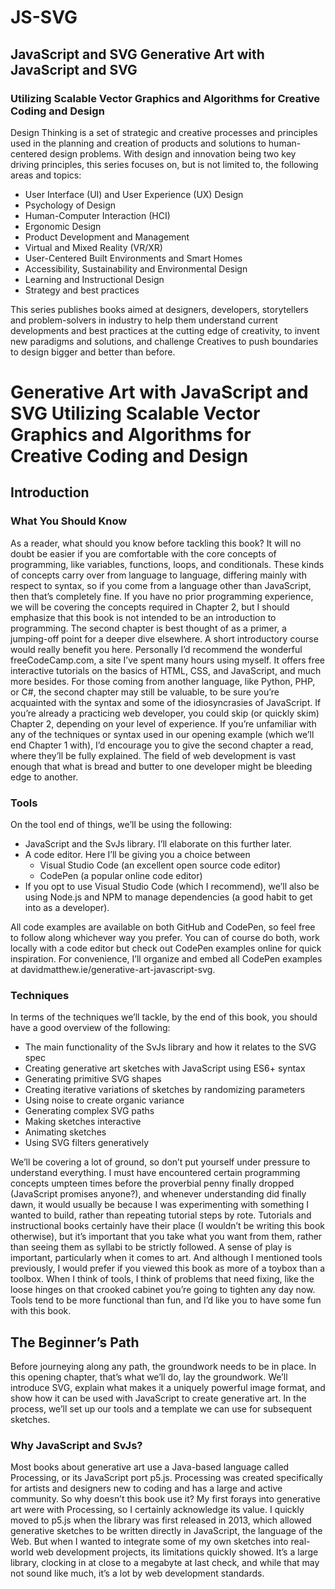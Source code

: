 # JS-SVG
## JavaScript and SVG Generative Art with JavaScript and SVG
### Utilizing Scalable Vector Graphics and Algorithms for Creative Coding and Design

Design Thinking is a set of strategic and creative processes and principles
used in the planning and creation of products and solutions to human-
centered design problems.
With design and innovation being two key driving principles, this
series focuses on, but is not limited to, the following areas and topics:

  - User Interface (UI) and User Experience (UX) Design
  - Psychology of Design
  - Human-Computer Interaction (HCI)
  - Ergonomic Design
  - Product Development and Management
  - Virtual and Mixed Reality (VR/XR)
  - User-Centered Built Environments and Smart Homes
  - Accessibility, Sustainability and Environmental Design
  - Learning and Instructional Design
  - Strategy and best practices

This series publishes books aimed at designers, developers, storytellers
and problem-solvers in industry to help them understand current
developments and best practices at the cutting edge of creativity, to invent
new paradigms and solutions, and challenge Creatives to push boundaries
to design bigger and better than before.

# Generative Art with JavaScript and SVG Utilizing Scalable Vector Graphics and Algorithms for Creative Coding and Design

## Introduction
### What You Should Know
As a reader, what should you know before tackling this book? It will
no doubt be easier if you are comfortable with the core concepts of
programming, like variables, functions, loops, and conditionals. These
kinds of concepts carry over from language to language, differing mainly
with respect to syntax, so if you come from a language other than
JavaScript, then that’s completely fine.
If you have no prior programming experience, we will be covering
the concepts required in Chapter 2, but I should emphasize that this
book is not intended to be an introduction to programming. The second
chapter is best thought of as a primer, a jumping-off point for a deeper
dive elsewhere. A short introductory course would really benefit you here.
Personally I’d recommend the wonderful freeCodeCamp.com, a site I’ve
spent many hours using myself. It offers free interactive tutorials on the
basics of HTML, CSS, and JavaScript, and much more besides.
For those coming from another language, like Python, PHP, or C#, the
second chapter may still be valuable, to be sure you’re acquainted with the
syntax and some of the idiosyncrasies of JavaScript.
If you’re already a practicing web developer, you could skip (or
quickly skim) Chapter 2, depending on your level of experience. If you’re
unfamiliar with any of the techniques or syntax used in our opening
example (which we’ll end Chapter 1 with), I’d encourage you to give the
second chapter a read, where they’ll be fully explained. The field of web
development is vast enough that what is bread and butter to one developer
might be bleeding edge to another.

### Tools
On the tool end of things, we’ll be using the following:
  - JavaScript and the SvJs library. I’ll elaborate on this further later.
  - A code editor. Here I’ll be giving you a choice between
    - Visual Studio Code (an excellent open source code editor)
    - CodePen (a popular online code editor)
  - If you opt to use Visual Studio Code (which I recommend), we’ll also be using Node.js and NPM to manage dependencies (a good habit to get into as a developer).

All code examples are available on both GitHub and CodePen, so feel
free to follow along whichever way you prefer. You can of course do both,
work locally with a code editor but check out CodePen examples online for
quick inspiration. For convenience, I’ll organize and embed all CodePen
examples at davidmatthew.ie/generative-art-javascript-svg.

### Techniques
In terms of the techniques we’ll tackle, by the end of this book, you should
have a good overview of the following:
  - The main functionality of the SvJs library and how it relates to the SVG spec
  - Creating generative art sketches with JavaScript using ES6+ syntax
  - Generating primitive SVG shapes
  - Creating iterative variations of sketches by randomizing parameters
  - Using noise to create organic variance
  - Generating complex SVG paths
  - Making sketches interactive
  - Animating sketches
  - Using SVG filters generatively

We’ll be covering a lot of ground, so don’t put yourself under pressure
to understand everything. I must have encountered certain programming
concepts umpteen times before the proverbial penny finally dropped
(JavaScript promises anyone?), and whenever understanding did finally
dawn, it would usually be because I was experimenting with something I
wanted to build, rather than repeating tutorial steps by rote. Tutorials and
instructional books certainly have their place (I wouldn’t be writing this
book otherwise), but it’s important that you take what you want from them,
rather than seeing them as syllabi to be strictly followed.
A sense of play is important, particularly when it comes to art. And
although I mentioned tools previously, I would prefer if you viewed this
book as more of a toybox than a toolbox. When I think of tools, I think of
problems that need fixing, like the loose hinges on that crooked cabinet
you’re going to tighten any day now. Tools tend to be more functional than
fun, and I’d like you to have some fun with this book.

## The Beginner’s Path
Before journeying along any path, the groundwork needs to be in place.
In this opening chapter, that’s what we’ll do, lay the groundwork. We’ll
introduce SVG, explain what makes it a uniquely powerful image format,
and show how it can be used with JavaScript to create generative art. In the
process, we’ll set up our tools and a template we can use for subsequent
sketches.
### Why JavaScript and SvJs?
Most books about generative art use a Java-based language called
Processing, or its JavaScript port p5.js. Processing was created specifically
for artists and designers new to coding and has a large and active
community. So why doesn’t this book use it?
My first forays into generative art were with Processing, so I certainly
acknowledge its value. I quickly moved to p5.js when the library was first
released in 2013, which allowed generative sketches to be written directly
in JavaScript, the language of the Web. But when I wanted to integrate
some of my own sketches into real-world web development projects, its
limitations quickly showed. It’s a large library, clocking in at close to a
megabyte at last check, and while that may not sound like much, it’s a lot
by web development standards.

